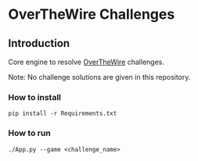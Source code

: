 # OverTheWire Challenges

## Introduction

Core engine to resolve [OverTheWire](https://overthewire.org) challenges.

Note: No challenge solutions are given in this repository.

### How to install

```
pip install -r Requirements.txt
```

### How to run

```
./App.py --game <challenge_name>
```
